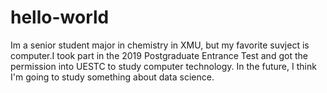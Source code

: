 # hello-world

Im a senior student major in chemistry in XMU, but my favorite suvject is computer.I took part in the 2019 Postgraduate Entrance Test and got the permission into UESTC to study computer technology. In the future, I think I'm going to study something about data science.


